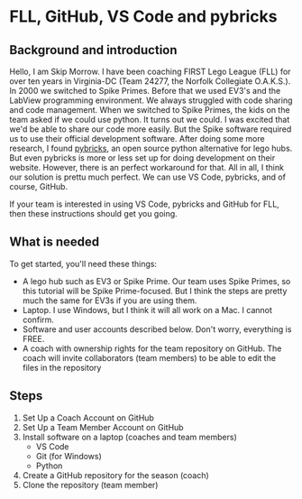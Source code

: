 # FLL, GitHub, VS Code and pybricks

## Background and introduction
Hello,
I am Skip Morrow. I have been coaching FIRST Lego League (FLL) for over ten years in Virginia-DC (Team 24277, the Norfolk Collegiate O.A.K.S.). In 2000 we switched to Spike Primes. Before that we used EV3's and the LabView programming environment. We always struggled with code sharing and code management. When we switched to Spike Primes, the kids on the team asked if we could use python. It turns out we could. I was excited that we'd be able to share our code more easily. But the Spike software required us to use their official development software. After doing some more research, I found [pybricks](https://github.com/pybricks), an open source python alternative for lego hubs. But even pybricks is more or less set up for doing development on their website. However, there is an perfect workaround for that. All in all, I think our solution is prettu much perfect. We can use VS Code, pybricks, and of course, GitHub.

If your team is interested in using VS Code, pybricks and GitHub for FLL, then these instructions should get you going.

## What is needed
To get started, you'll need these things:
* A lego hub such as EV3 or Spike Prime. Our team uses Spike Primes, so this tutorial will be Spike Prime-focused. But I think the steps are pretty much the same for EV3s if you are using them.
* Laptop. I use Windows, but I think it will all work on a Mac. I cannot confirm.
* Software and user accounts described below. Don't worry, everything is FREE.
* A coach with ownership rights for the team repository on GitHub. The coach will invite collaborators (team members) to be able to edit the files in the repository

## Steps
1. Set Up a Coach Account on GitHub
2. Set Up a Team Member Account on GitHub
3. Install software on a laptop (coaches and team members)
   - VS Code
   - Git (for Windows)
   - Python
4. Create a GitHub repository for the season (coach)
5. Clone the repository (team member)
